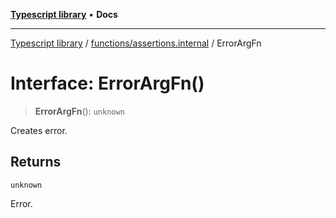 [**Typescript library**](../../../index.md) • **Docs**

***

[Typescript library](../../../modules.md) / [functions/assertions.internal](../index.md) / ErrorArgFn

# Interface: ErrorArgFn()

> **ErrorArgFn**(): `unknown`

Creates error.

## Returns

`unknown`

Error.
